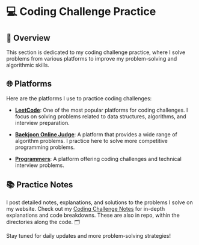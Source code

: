 # 💻 Coding Challenge Practice

## 📝 Overview
This section is dedicated to my coding challenge practice, where I solve problems from various platforms to improve my problem-solving and algorithmic skills.

## 🌐 Platforms

Here are the platforms I use to practice coding challenges:

- **[LeetCode](https://leetcode.com)**: One of the most popular platforms for coding challenges. I focus on solving problems related to data structures, algorithms, and interview preparation.
  
- **[Baekjoon Online Judge](https://www.acmicpc.net/)**: A platform that provides a wide range of algorithm problems. I practice here to solve more competitive programming problems. 

- **[Programmers](https://programmers.co.kr/)**: A platform offering coding challenges and technical interview problems.

## 📚 Practice Notes

I post detailed notes, explanations, and solutions to the problems I solve on my website. Check out my [Coding Challenge Notes](https://lynjeong.com) for in-depth explanations and code breakdowns. These are also in repo, within the directories along the code. 🗂️

Stay tuned for daily updates and more problem-solving strategies!
